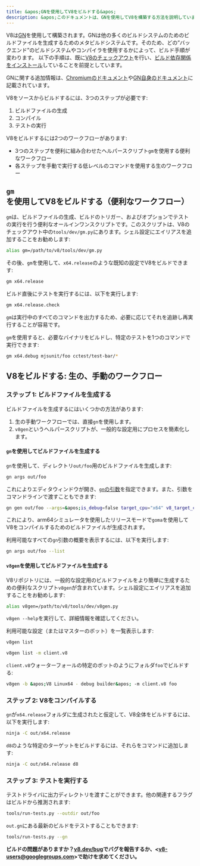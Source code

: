 ```yaml
---
title: &apos;GNを使用してV8をビルドする&apos;
description: &apos;このドキュメントは、GNを使用してV8を構築する方法を説明しています。&apos;
---
```

V8は[GN](https://gn.googlesource.com/gn/+/master/docs/)を使用して構築されます。GNは他の多くのビルドシステムのためのビルドファイルを生成するためのメタビルドシステムです。そのため、どの”バックエンド”のビルドシステムやコンパイラを使用するかによって、ビルド手順が変わります。
以下の手順は、既に[V8のチェックアウト](/docs/source-code)を行い、[ビルド依存関係をインストール](/docs/build)していることを前提としています。

GNに関する追加情報は、[Chromiumのドキュメント](https://www.chromium.org/developers/gn-build-configuration)や[GN自身のドキュメント](https://gn.googlesource.com/gn/+/master/docs/)に記載されています。

V8をソースからビルドするには、3つのステップが必要です:

1. ビルドファイルの生成
2. コンパイル
3. テストの実行

V8をビルドするには2つのワークフローがあります:

- 3つのステップを便利に組み合わせたヘルパースクリプト`gm`を使用する便利なワークフロー
- 各ステップを手動で実行する低レベルのコマンドを使用する生のワークフロー

## `gm`を使用してV8をビルドする（便利なワークフロー）

`gm`は、ビルドファイルの生成、ビルドのトリガー、およびオプションでテストの実行を行う便利なオールインワンスクリプトです。このスクリプトは、V8のチェックアウト中の`tools/dev/gm.py`にあります。シェル設定にエイリアスを追加することをお勧めします:

```bash
alias gm=/path/to/v8/tools/dev/gm.py
```

その後、`gm`を使用して、`x64.release`のような既知の設定でV8をビルドできます:

```bash
gm x64.release
```

ビルド直後にテストを実行するには、以下を実行します:

```bash
gm x64.release.check
```

`gm`は実行中のすべてのコマンドを出力するため、必要に応じてそれを追跡し再実行することが容易です。

`gm`を使用すると、必要なバイナリをビルドし、特定のテストを1つのコマンドで実行できます:

```bash
gm x64.debug mjsunit/foo cctest/test-bar/*
```

## V8をビルドする: 生の、手動のワークフロー

### ステップ 1: ビルドファイルを生成する

ビルドファイルを生成するにはいくつかの方法があります:

1. 生の手動ワークフローでは、直接`gn`を使用します。
2. `v8gen`というヘルパースクリプトが、一般的な設定用にプロセスを簡素化します。

#### `gn`を使用してビルドファイルを生成する

`gn`を使用して、ディレクトリ`out/foo`用のビルドファイルを生成します:

```bash
gn args out/foo
```

これによりエディタウィンドウが開き、[`gn`の引数](https://gn.googlesource.com/gn/+/master/docs/reference.md)を指定できます。また、引数をコマンドラインで渡すこともできます:

```bash
gn gen out/foo --args=&apos;is_debug=false target_cpu="x64" v8_target_cpu="arm64" use_goma=true&apos;
```

これにより、arm64シミュレータを使用したリリースモードで`goma`を使用してV8をコンパイルするためのビルドファイルが生成されます。

利用可能なすべての`gn`引数の概要を表示するには、以下を実行します:

```bash
gn args out/foo --list
```

#### `v8gen`を使用してビルドファイルを生成する

V8リポジトリには、一般的な設定用のビルドファイルをより簡単に生成するための便利なスクリプト`v8gen`が含まれています。シェル設定にエイリアスを追加することをお勧めします:

```bash
alias v8gen=/path/to/v8/tools/dev/v8gen.py
```

`v8gen --help`を実行して、詳細情報を確認してください。

利用可能な設定（またはマスターのボット）を一覧表示します:

```bash
v8gen list
```

```bash
v8gen list -m client.v8
```

`client.v8`ウォーターフォールの特定のボットのようにフォルダ`foo`でビルドする:

```bash
v8gen -b &apos;V8 Linux64 - debug builder&apos; -m client.v8 foo
```

### ステップ 2: V8をコンパイルする

`gn`が`x64.release`フォルダに生成されたと仮定して、V8全体をビルドするには、以下を実行します:

```bash
ninja -C out/x64.release
```

`d8`のような特定のターゲットをビルドするには、それらをコマンドに追加します:

```bash
ninja -C out/x64.release d8
```

### ステップ 3: テストを実行する

テストドライバに出力ディレクトリを渡すことができます。他の関連するフラグはビルドから推測されます:

```bash
tools/run-tests.py --outdir out/foo
```

`out.gn`にある最新のビルドをテストすることもできます:

```bash
tools/run-tests.py --gn
```

**ビルドの問題がありますか？[v8.dev/bug](/bug)でバグを報告するか、&lt;v8-users@googlegroups.com>で助けを求めてください。**
